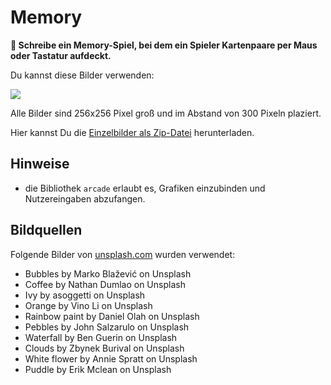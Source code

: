 
# Memory

**🎯 Schreibe ein Memory-Spiel, bei dem ein Spieler Kartenpaare per Maus oder Tastatur aufdeckt.**

Du kannst diese Bilder verwenden:

![](../images/memory.png)

Alle Bilder sind 256x256 Pixel groß und im Abstand von 300 Pixeln plaziert.

Hier kannst Du die [Einzelbilder als Zip-Datei](/static/content/python_basics_DE/memory.zip) herunterladen.

## Hinweise

* die Bibliothek `arcade` erlaubt es, Grafiken einzubinden und Nutzereingaben abzufangen.

## Bildquellen

Folgende Bilder von [unsplash.com](https://unsplash.com) wurden verwendet:

* Bubbles by Marko Blažević on Unsplash
* Coffee by Nathan Dumlao on Unsplash
* Ivy by asoggetti on Unsplash
* Orange by Vino Li on Unsplash
* Rainbow paint by Daniel Olah on Unsplash
* Pebbles by John Salzarulo on Unsplash
* Waterfall by Ben Guerin on Unsplash
* Clouds by Zbynek Burival on Unsplash
* White flower by Annie Spratt on Unsplash
* Puddle by Erik Mclean on Unsplash
